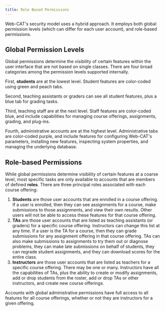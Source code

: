 ```yaml
---
title: Role Based Permissions
---
```

Web-CAT's security model uses a hybrid approach.  It employs both global permission levels (which can differ for each user account), and role-based permissions.

## Global Permission Levels 

Global permissions determine the visibility of certain features within the user interface that are not based on single classes.  There are four broad categories among the permission levels supported internally.

First, **students** are at the lowest level.  Student features are color-coded using green and peach tabs.

Second, teaching assistants or graders can see all student features, plus a blue tab for grading tasks.

Third, teaching staff are at the next level.  Staff features are color-coded blue, and include capabilities for managing course offerings, assignments, grading, and plug-ins.

Fourth, administrative accounts are at the highest level.  Administrative tabs are color-coded purple, and include features for configuring Web-CAT's parameters, installing new features, inspecting system properties, and managing the underlying database.

## Role-based Permissions 

While global permissions determine visibility of certain features at a coarse level, most specific tasks are only available to accounts that are members of defined **roles**.  There are three principal roles associated with each course offering:

1. **Students** are those user accounts that are enrolled in a course offering.  If a user is enrolled, then they can see assignments for a course, make submissions to those assignments, and view their own results.  Other users will not be able to access these features for that course offering.
1. **TAs** are those user accounts that are listed as teaching assistants (or graders) for a specific course offering.  Instructors can change this list at any time.  If a user is the TA for a course, then they can grade submissions for any assignment offering in that course offering.  TAs can also make submissions to assignments to try them out or diagnose problems, they can make late submissions on behalf of students, they can regrade student assignments, and they can download scores for the entire class.
1. **Instructors** are those user accounts that are listed as teachers for a specific course offering.  There may be one or many.  Instructors have all the capabilities of TAs, plus the ability to create or modify assignments, add or drop students from the roster, add or drop TAs or other instructors, and create new course offerings.

Accounts with global administrative permissions have full access to all features for all course offerings, whether or not they are instructors for a given offering.
